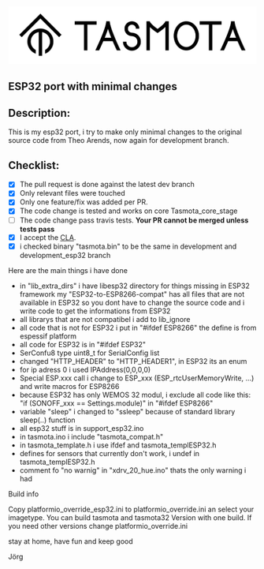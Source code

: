 ![Tasmota logo](/tools/logo/TASMOTA_FullLogo_Vector.svg)

## ESP32 port with minimal changes
## Description:
This is my esp32 port, i try to make only minimal changes to the original source code 
from Theo Arends, now again for development branch.

## Checklist:
  - [x] The pull request is done against the latest dev branch
  - [x] Only relevant files were touched
  - [x] Only one feature/fix was added per PR.
  - [x] The code change is tested and works on core Tasmota_core_stage
  - [ ] The code change pass travis tests. **Your PR cannot be merged unless tests pass**
  - [x] I accept the [CLA](https://github.com/arendst/Tasmota/blob/development/CONTRIBUTING.md#contributor-license-agreement-cla).
  - [x] i checked binary "tasmota.bin" to be the same in development and development_esp32 branch

Here are the main things i have done

-   in "lib_extra_dirs" i have libesp32 directory for things missing in ESP32 framework
    my "ESP32-to-ESP8266-compat" has all files that are not available in ESP32
    so you dont have to change the source code and i write code to get the informations from ESP32
-   all librarys that are not compatibel i add to lib_ignore
-   all code that is not for ESP32 i put in "#ifdef ESP8266" the define is from espessif platform
-   all code for ESP32 is in "#ifdef ESP32"
-   SerConfu8 type uint8_t for SerialConfig list
-   changed "HTTP_HEADER" to "HTTP_HEADER1", in ESP32 its an enum
-   for ip adress 0 i used IPAddress(0,0,0,0)
-   Special ESP.xxx call i change to ESP_xxx (ESP_rtcUserMemoryWrite, ...) and write macros for ESP8266
-   because ESP32 has only WEMOS 32 modul, i exclude all code like this:
    "if (SONOFF_xxx == Settings.module)" in "#ifdef ESP8266"
-   variable "sleep" i changed to "ssleep" because of standard library sleep(..) function
-   all esp32 stuff is in support_esp32.ino
-   in tasmota.ino i include "tasmota_compat.h"
-   in tasmota_template.h i use ifdef and tasmota_templESP32.h
-   defines for sensors that currently don't work, i undef in tasmota_templESP32.h
-   comment fo "no warnig" in "xdrv_20_hue.ino" thats the only warning i had

Build info

Copy platformio_override_esp32.ini to platformio_override.ini an select your imagetype. 
You can build tasmota and tasmota32 Version with one build. 
If you need other versions change platformio_override.ini

stay at home, have fun and keep good

Jörg